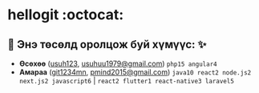 # hellogit :octocat: 

:rocket: Энэ төсөлд оролцож буй хүмүүс: :sparkles: 
-

* **Өсөхөө** ([usuh123](https://github.com/git1234mn), usuhuu1979@gmail.com) `php15 angular4`
* **Амараа** ([git1234mn](https://github.com/git1234mn), pmind2015@gmail.com) `java10 react2 node.js2 next.js2 javascript6` | `react2 flutter1 react-native3 laravel5`
